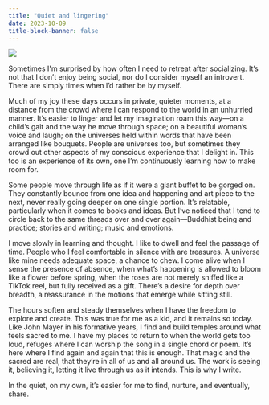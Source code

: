 ```yaml
---
title: "Quiet and lingering"
date: 2023-10-09
title-block-banner: false
---
```


![](https://substackcdn.com/image/fetch/w_1456,c_limit,f_webp,q_auto:good,fl_progressive:steep/https%3A%2F%2Fsubstack-post-media.s3.amazonaws.com%2Fpublic%2Fimages%2Fe3b0c1d5-db1e-4927-872c-3a42ff8a8588_4032x3024.jpeg)

Sometimes I'm surprised by how often I need to retreat after socializing. It’s not that I don’t enjoy being social, nor do I consider myself an introvert. There are simply times when I’d rather be by myself.

Much of my joy these days occurs in private, quieter moments, at a distance from the crowd where I can respond to the world in an unhurried manner. It’s easier to linger and let my imagination roam this way—on a child’s gait and the way he move through space; on a beautiful woman’s voice and laugh; on the universes held within words that have been arranged like bouquets. People are universes too, but sometimes they crowd out other aspects of my conscious experience that I delight in. This too is an experience of its own, one I’m continuously learning how to make room for.

Some people move through life as if it were a giant buffet to be gorged on. They constantly bounce from one idea and happening and art piece to the next, never really going deeper on one single portion. It’s relatable, particularly when it comes to books and ideas. But I’ve noticed that I tend to circle back to the same threads over and over again—Buddhist being and practice; stories and writing; music and emotions.

I move slowly in learning and thought. I like to dwell and feel the passage of time. People who I feel comfortable in silence with are treasures. A universe like mine needs adequate space, a chance to chew. I come alive when I sense the presence of absence, when what’s happening is allowed to bloom like a flower before spring, when the roses are not merely sniffed like a TikTok reel, but fully received as a gift. There’s a desire for depth over breadth, a reassurance in the motions that emerge while sitting still.

The hours soften and steady themselves when I have the freedom to explore and create. This was true for me as a kid, and it remains so today. Like John Mayer in his formative years, I find and build temples around what feels sacred to me. I have my places to return to when the world gets too loud, refuges where I can worship the song in a single chord or poem. It’s here where I find again and again that this is enough. That magic and the sacred are real, that they’re in all of us and all around us. The work is seeing it, believing it, letting it live through us as it intends. This is why I write.

In the quiet, on my own, it’s easier for me to find, nurture, and eventually, share.
